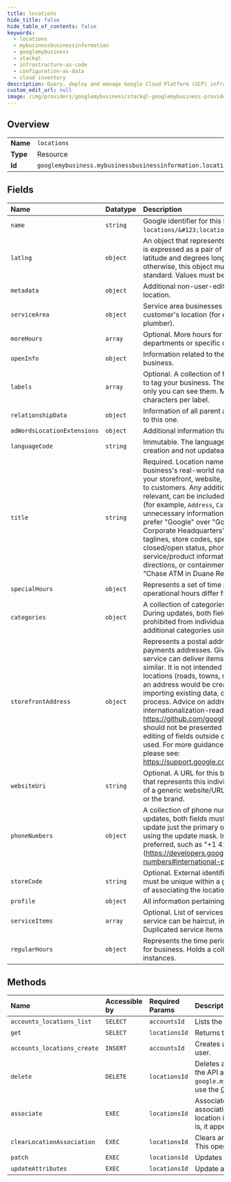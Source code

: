 ```yaml
---
title: locations
hide_title: false
hide_table_of_contents: false
keywords:
  - locations
  - mybusinessbusinessinformation
  - googlemybusiness    
  - stackql
  - infrastructure-as-code
  - configuration-as-data
  - cloud inventory
description: Query, deploy and manage Google Cloud Platform (GCP) infrastructure and resources using SQL
custom_edit_url: null
image: /img/providers/googlemybusiness/stackql-googlemybusiness-provider-featured-image.png
---
```

  
    

## Overview
<table><tbody>
<tr><td><b>Name</b></td><td><code>locations</code></td></tr>
<tr><td><b>Type</b></td><td>Resource</td></tr>
<tr><td><b>Id</b></td><td><code>googlemybusiness.mybusinessbusinessinformation.locations</code></td></tr>
</tbody></table>

## Fields
| Name | Datatype | Description |
|:-----|:---------|:------------|
| `name` | `string` | Google identifier for this location in the form: `locations/&#123;location_id&#125;`. |
| `latlng` | `object` | An object that represents a latitude/longitude pair. This is expressed as a pair of doubles to represent degrees latitude and degrees longitude. Unless specified otherwise, this object must conform to the WGS84 standard. Values must be within normalized ranges. |
| `metadata` | `object` | Additional non-user-editable information about the location. |
| `serviceArea` | `object` | Service area businesses provide their service at the customer's location (for example, a locksmith or plumber). |
| `moreHours` | `array` | Optional. More hours for a business's different departments or specific customers. |
| `openInfo` | `object` | Information related to the opening state of the business. |
| `labels` | `array` | Optional. A collection of free-form strings to allow you to tag your business. These labels are NOT user facing; only you can see them. Must be between 1-255 characters per label. |
| `relationshipData` | `object` | Information of all parent and children locations related to this one. |
| `adWordsLocationExtensions` | `object` | Additional information that is surfaced in AdWords. |
| `languageCode` | `string` | Immutable. The language of the location. Set during creation and not updateable. |
| `title` | `string` | Required. Location name should reflect your business's real-world name, as used consistently on your storefront, website, and stationery, and as known to customers. Any additional information, when relevant, can be included in other fields of the resource (for example, `Address`, `Categories`). Don't add unnecessary information to your name (for example, prefer "Google" over "Google Inc. - Mountain View Corporate Headquarters"). Don't include marketing taglines, store codes, special characters, hours or closed/open status, phone numbers, website URLs, service/product information, location/address or directions, or containment information (for example, "Chase ATM in Duane Reade"). |
| `specialHours` | `object` | Represents a set of time periods when a location's operational hours differ from its normal business hours. |
| `categories` | `object` | A collection of categories that describes the business. During updates, both fields must be set. Clients are prohibited from individually updating the primary or additional categories using the update mask. |
| `storefrontAddress` | `object` | Represents a postal address, e.g. for postal delivery or payments addresses. Given a postal address, a postal service can deliver items to a premise, P.O. Box or similar. It is not intended to model geographical locations (roads, towns, mountains). In typical usage an address would be created via user input or from importing existing data, depending on the type of process. Advice on address input / editing: - Use an internationalization-ready address widget such as https://github.com/google/libaddressinput) - Users should not be presented with UI elements for input or editing of fields outside countries where that field is used. For more guidance on how to use this schema, please see: https://support.google.com/business/answer/6397478 |
| `websiteUri` | `string` | Optional. A URL for this business. If possible, use a URL that represents this individual business location instead of a generic website/URL that represents all locations, or the brand. |
| `phoneNumbers` | `object` | A collection of phone numbers for the business. During updates, both fields must be set. Clients may not update just the primary or additional phone numbers using the update mask. International phone format is preferred, such as "+1 415 555 0132", see more in (https://developers.google.com/style/phone-numbers#international-phone-numbers). |
| `storeCode` | `string` | Optional. External identifier for this location, which must be unique within a given account. This is a means of associating the location with your own records. |
| `profile` | `object` | All information pertaining to the location's profile. |
| `serviceItems` | `array` | Optional. List of services supported by merchants. A service can be haircut, install water heater, etc. Duplicated service items will be removed automatically. |
| `regularHours` | `object` | Represents the time periods that this location is open for business. Holds a collection of TimePeriod instances. |
## Methods
| Name | Accessible by | Required Params | Description |
|:-----|:--------------|:----------------|:------------|
| `accounts_locations_list` | `SELECT` | `accountsId` | Lists the locations for the specified account. |
| `get` | `SELECT` | `locationsId` | Returns the specified location. |
| `accounts_locations_create` | `INSERT` | `accountsId` | Creates a new Location that will be owned by the logged in user. |
| `delete` | `DELETE` | `locationsId` | Deletes a location. If this location cannot be deleted using the API and it is marked so in the `google.mybusiness.businessinformation.v1.LocationState`, use the [Google Business Profile](https://business.google.com/manage/) website. |
| `associate` | `EXEC` | `locationsId` | Associates a location to a place ID. Any previous association is overwritten. This operation is only valid if the location is unverified. The association must be valid, that is, it appears in the list of `SearchGoogleLocations`. |
| `clearLocationAssociation` | `EXEC` | `locationsId` | Clears an association between a location and its place ID. This operation is only valid if the location is unverified. |
| `patch` | `EXEC` | `locationsId` | Updates the specified location. |
| `updateAttributes` | `EXEC` | `locationsId` | Update attributes for a given location. |
